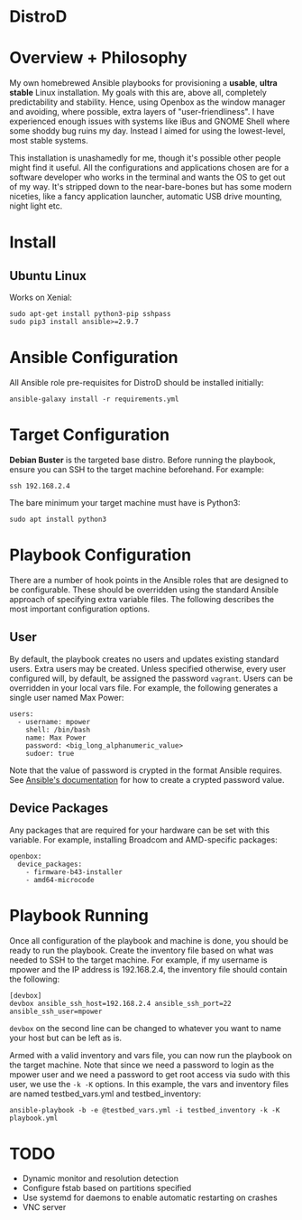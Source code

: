 # DistroD

# Overview + Philosophy

My own homebrewed Ansible playbooks for provisioning a **usable**,
**ultra stable** Linux installation. My goals with this are, above all,
completely predictability and stability. Hence, using Openbox as the window
manager and avoiding, where possible, extra layers of "user-friendliness". I
have experienced enough issues with systems like iBus and GNOME Shell where
some shoddy bug ruins my day. Instead I aimed for using the lowest-level, most
stable systems.

This installation is unashamedly for me, though it's possible other people
might find it useful. All the configurations and applications chosen are for a
software developer who works in the terminal and wants the OS to get out of my
way. It's stripped down to the near-bare-bones but has some modern niceties,
like a fancy application launcher, automatic USB drive mounting, night light etc.

# Install

## Ubuntu Linux

Works on Xenial:

    sudo apt-get install python3-pip sshpass
    sudo pip3 install ansible>=2.9.7

# Ansible Configuration

All Ansible role pre-requisites for DistroD should be installed initially:

    ansible-galaxy install -r requirements.yml

# Target Configuration

**Debian Buster** is the targeted base distro.
Before running the playbook, ensure you can SSH to the target machine
beforehand. For example:

    ssh 192.168.2.4

The bare minimum your target machine must have is Python3:

    sudo apt install python3

# Playbook Configuration

There are a number of hook points in the Ansible roles that are designed to be
configurable. These should be overridden using the standard Ansible approach of
specifying extra variable files. The following describes the most important configuration options.

## User

By default, the playbook creates no users and updates existing standard users.
Extra users may be created. Unless specified otherwise, every user configured will, by
default, be assigned the password `vagrant`.
Users can be overridden in your local vars file. For example, the following
generates a single user named Max Power:

    users:
      - username: mpower
        shell: /bin/bash
        name: Max Power
        password: <big_long_alphanumeric_value>
        sudoer: true

Note that the value of password is crypted in the format Ansible requires.
See [Ansible's documentation](http://docs.ansible.com/ansible/latest/faq.html#how-do-i-generate-crypted-passwords-for-the-user-module)
for how to create a crypted password value.

## Device Packages

Any packages that are required for your hardware can be set with this variable.
For example, installing Broadcom and AMD-specific packages:

    openbox:
      device_packages:
        - firmware-b43-installer
        - amd64-microcode

# Playbook Running

Once all configuration of the playbook and machine is done, you should be ready
to run the playbook.
Create the inventory file based on what was needed to SSH to the target machine.
For example, if my username is mpower and the IP address is 192.168.2.4, the
inventory file should contain the following:

    [devbox]
    devbox ansible_ssh_host=192.168.2.4 ansible_ssh_port=22 ansible_ssh_user=mpower

`devbox` on the second line can be changed to whatever you want to name your
host but can be left as is.

Armed with a valid inventory and vars file, you can now run the playbook on the
target machine. Note that since we need a password to login as the mpower user
and we need a password to get root access via sudo with this user, we use
the `-k -K` options. In this example, the vars and inventory files are named
testbed_vars.yml and testbed_inventory:

    ansible-playbook -b -e @testbed_vars.yml -i testbed_inventory -k -K playbook.yml

# TODO

* Dynamic monitor and resolution detection
* Configure fstab based on partitions specified
* Use systemd for daemons to enable automatic restarting on crashes
* VNC server
